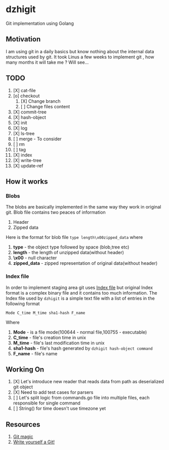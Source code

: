 # dzhigit
Git implementation using Golang 

## Motivation
I am using git in a daily basics but know nothing about the internal data structures used by git. It took Linus a few weeks to implement git , how many months it will take me ? Will see...

## TODO
1. [X] cat-file
2. [o] checkout
    1. [X] Change branch
    2. [ ] Change files content
3. [X] commit-tree
4. [X] hash-object 
5. [X] init 
6. [X] log 
7. [X] ls-tree 
8. [ ] merge - To consider
9. [ ] rm 
10. [ ] tag
11. [X] index
12. [X] write-tree
13. [X] update-ref
    
## How it works
### Blobs
The blobs are basically implemented in the same way they work in original git.
Blob file contains two peaces of information
1. Header
2. Zipped data

Here is the format for blob file `type length\x00zipped_data` where
1. **type** - the object type followed by space (blob,tree etc)
2. **length** - the length of unzipped data(without header)
3. **\x00** - null character
4. **zipped_data** - zipped representation of original data(without header)

### Index file
In order to implement staging area git uses [Index file](https://mincong.io/2018/04/28/git-index/) but original Index format is a complex binary file and it contains too much information. The Index file used by `dzhigit` is a simple text file with a list of entries in the following format
```
Mode C_time M_time sha1-hash F_name
```
Where
1. **Mode** - is a file mode(100644 - normal file,100755 - executable)
2. **C_time** - file's creation time in unix
3. **M_time** - file's last modification time in unix
4. **sha1-hash** - file's hash generated by `dzhigit hash-object command`
5. **F_name** - file's name

## Working On
1. [X] Let's introduce new reader that reads data from path as deserialized git object
2. [X] Need to add test cases for parsers
3. [ ] Let's split logic from commands.go file into multiple files, each responsible for single command
4. [ ] String() for time doesn't use timezone yet


## Resources
1. [Git magic](http://www-cs-students.stanford.edu/~blynn/gitmagic/ch01.html)
2. [Write yourself a Git!](https://wyag.thb.lt/)
